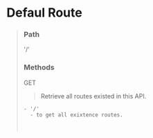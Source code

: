 # Defaul Route

> ### Path
> '/'
>
> ### Methods
> GET
> > Retrieve all routes existed in this API.
>
> ```
> - '/'
>   - to get all exixtence routes.
> ```
> <br>
